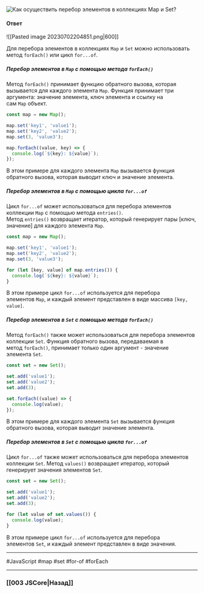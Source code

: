 
![Как осуществить перебор элементов в коллекциях `Map` и `Set`?](https://youtu.be/3kvKFfPteFg?t=509)

#### Ответ

![[Pasted image 20230702204851.png|600]]

Для перебора элементов в коллекциях `Map` и `Set` можно использовать метод `forEach()` или цикл `for...of`.

##### Перебор элементов в `Map` с помощью метода `forEach()`

Метод `forEach()` принимает функцию обратного вызова, которая вызывается для каждого элемента `Map`. Функция принимает три аргумента: значение элемента, ключ элемента и ссылку на сам `Map` объект.

```javascript
const map = new Map();

map.set('key1', 'value1');
map.set('key2', 'value2');
map.set(3, 'value3');

map.forEach((value, key) => {
  console.log(`${key}: ${value}`);
});
```

В этом примере для каждого элемента `Map` вызывается функция обратного вызова, которая выводит ключ и значение элемента.

##### Перебор элементов в `Map` с помощью цикла `for...of`

Цикл `for...of` может использоваться для перебора элементов коллекции `Map` с помощью метода `entries()`. Метод `entries()` возвращает итератор, который генерирует пары [ключ, значение] для каждого элемента `Map`.

```javascript
const map = new Map();

map.set('key1', 'value1');
map.set('key2', 'value2');
map.set(3, 'value3');

for (let [key, value] of map.entries()) {
  console.log(`${key}: ${value}`);
}
```

В этом примере цикл `for...of` используется для перебора элементов `Map`, и каждый элемент представлен в виде массива `[key, value]`.

##### Перебор элементов в `Set` с помощью метода `forEach()`

Метод `forEach()` также может использоваться для перебора элементов коллекции `Set`. Функция обратного вызова, передаваемая в метод `forEach()`, принимает только один аргумент - значение элемента `Set`.

```javascript
const set = new Set();

set.add('value1');
set.add('value2');
set.add(3);

set.forEach((value) => {
  console.log(value);
});
```

В этом примере для каждого элемента `Set` вызывается функция обратного вызова, которая выводит значение элемента.

##### Перебор элементов в `Set` с помощью цикла `for...of`

Цикл `for...of` также может использоваться для перебора элементов коллекции `Set`. Метод `values()` возвращает итератор, который генерирует значения элементов `Set`.

```javascript
const set = new Set();

set.add('value1');
set.add('value2');
set.add(3);

for (let value of set.values()) {
  console.log(value);
}
```

В этом примере цикл `for...of` используется для перебора элементов `Set`, и каждый элемент представлен в виде значения.

___
 #JavaScript #map #set #for-of #forEach 

___

### [[003 JSCore|Назад]]